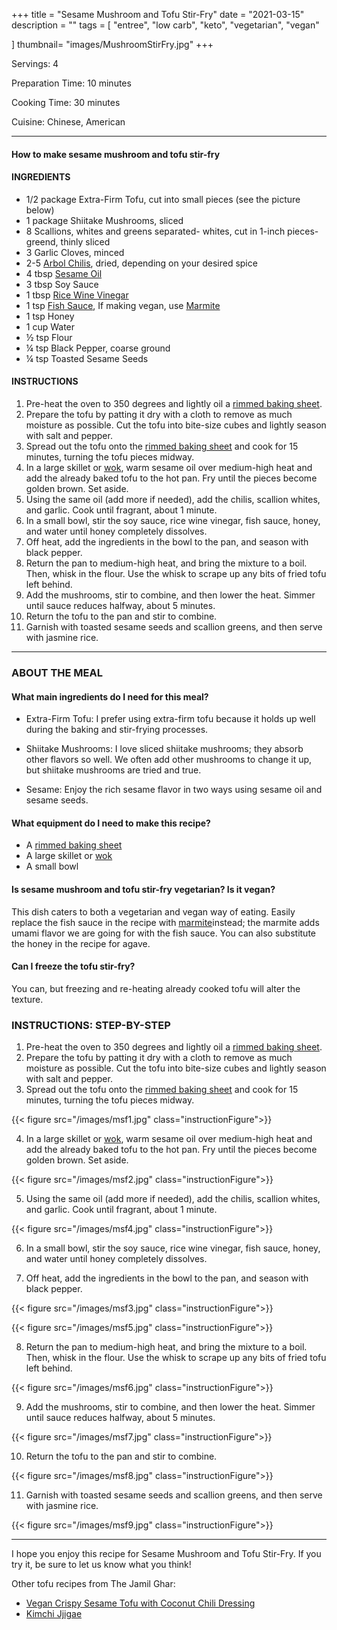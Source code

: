 +++
title = "Sesame Mushroom and Tofu Stir-Fry"
date = "2021-03-15"
description = ""
tags = [
    "entree",
    "low carb",
    "keto",
    "vegetarian",
    "vegan"

]
thumbnail= "images/MushroomStirFry.jpg"
+++

Servings: 4 <!--more-->

Preparation Time: 10 minutes

Cooking Time: 30 minutes

Cuisine: Chinese, American

----

#### How to make sesame mushroom and tofu stir-fry 

#### INGREDIENTS 

* 1/2 package Extra-Firm Tofu, cut into small pieces (see the picture below) 
* 1 package Shiitake Mushrooms, sliced 
* 8 Scallions, whites and greens separated- whites, cut in 1-inch pieces- greend, thinly sliced 
* 3 Garlic Cloves, minced
* 2-5 [Arbol Chilis](https://amzn.to/3c4M7M9), dried, depending on your desired spice
* 4 tbsp [Sesame Oil](https://amzn.to/3vBPljh)
* 3 tbsp Soy Sauce 
* 1 tbsp [Rice Wine Vinegar](https://amzn.to/2OEvTRY)
* 1 tsp [Fish Sauce](https://amzn.to/3sDAu5f), If making vegan, use [Marmite](https://amzn.to/2Ovg8wi) 
* 1 tsp Honey 
* 1 cup Water 
* ½ tsp Flour 
* ¼ tsp Black Pepper, coarse ground 
* ¼ tsp Toasted Sesame Seeds   

#### INSTRUCTIONS 

1. Pre-heat the oven to 350 degrees and lightly oil a [rimmed baking sheet](https://amzn.to/3BmRIbW). 
2. Prepare the tofu by patting it dry with a cloth to remove as much moisture as possible. Cut the tofu into bite-size cubes and lightly season with salt and pepper. 
3. Spread out the tofu onto the [rimmed baking sheet](https://amzn.to/3BmRIbW) and cook for 15 minutes, turning the tofu pieces midway.
4. In a large skillet or [wok](https://amzn.to/2YC4Mfx), warm sesame oil over medium-high heat and add the already baked tofu to the hot pan. Fry until the pieces become golden brown. Set aside. 
5. Using the same oil (add more if needed), add the chilis, scallion whites, and garlic. Cook until fragrant, about 1 minute. 
6. In a small bowl, stir the soy sauce, rice wine vinegar, fish sauce, honey, and water until honey completely dissolves. 
7. Off heat, add the ingredients in the bowl to the pan, and season with black pepper. 
8. Return the pan to medium-high heat, and bring the mixture to a boil. Then, whisk in the flour. Use the whisk to scrape up any bits of fried tofu left behind. 
9. Add the mushrooms, stir to combine, and then lower the heat. Simmer until sauce reduces halfway, about 5 minutes. 
10. Return the tofu to the pan and stir to combine.
11. Garnish with toasted sesame seeds and scallion greens, and then serve with jasmine rice. 

---- 

### ABOUT THE MEAL 

#### What main ingredients do I need for this meal?

* Extra-Firm Tofu: I prefer using extra-firm tofu because it holds up well during the baking and stir-frying processes. 

* Shiitake Mushrooms: I love sliced shiitake mushrooms; they absorb other flavors so well. We often add other mushrooms to change it up, but shiitake mushrooms are tried and true. 

* Sesame: Enjoy the rich sesame flavor in two ways using sesame oil and sesame seeds. 

#### What equipment do I need to make this recipe?

* A [rimmed baking sheet](https://amzn.to/3BmRIbW)
* A large skillet or [wok](https://amzn.to/2YC4Mfx)
* A small bowl

#### Is sesame mushroom and tofu stir-fry vegetarian? Is it vegan?

This dish caters to both a vegetarian and vegan way of eating. Easily replace the fish sauce in the recipe with [marmite](https://amzn.to/2OXF8fQ)instead; the marmite adds umami flavor we are going for with the fish sauce. You can also substitute the honey in the recipe for agave. 

#### Can I freeze the tofu stir-fry?

You can, but freezing and re-heating already cooked tofu will alter the texture. 

### INSTRUCTIONS: STEP-BY-STEP

1. Pre-heat the oven to 350 degrees and lightly oil a [rimmed baking sheet](https://amzn.to/3BmRIbW). 
2. Prepare the tofu by patting it dry with a cloth to remove as much moisture as possible. Cut the tofu into bite-size cubes and lightly season with salt and pepper. 
3. Spread out the tofu onto the [rimmed baking sheet](https://amzn.to/3BmRIbW) and cook for 15 minutes, turning the tofu pieces midway.

{{< figure src="/images/msf1.jpg" class="instructionFigure">}}

4. In a large skillet or [wok](https://amzn.to/2YC4Mfx), warm sesame oil over medium-high heat and add the already baked tofu to the hot pan. Fry until the pieces become golden brown. Set aside. 

{{< figure src="/images/msf2.jpg" class="instructionFigure">}}

5. Using the same oil (add more if needed), add the chilis, scallion whites, and garlic. Cook until fragrant, about 1 minute. 

{{< figure src="/images/msf4.jpg" class="instructionFigure">}}

6. In a small bowl, stir the soy sauce, rice wine vinegar, fish sauce, honey, and water until honey completely dissolves. 

7. Off heat, add the ingredients in the bowl to the pan, and season with black pepper. 


{{< figure src="/images/msf3.jpg" class="instructionFigure">}}

{{< figure src="/images/msf5.jpg" class="instructionFigure">}}

8. Return the pan to medium-high heat, and bring the mixture to a boil. Then, whisk in the flour. Use the whisk to scrape up any bits of fried tofu left behind. 

{{< figure src="/images/msf6.jpg" class="instructionFigure">}}

9. Add the mushrooms, stir to combine, and then lower the heat. Simmer until sauce reduces halfway, about 5 minutes. 

{{< figure src="/images/msf7.jpg" class="instructionFigure">}}

10. Return the tofu to the pan and stir to combine.

{{< figure src="/images/msf8.jpg" class="instructionFigure">}}

11. Garnish with toasted sesame seeds and scallion greens, and then serve with jasmine rice. 

{{< figure src="/images/msf9.jpg" class="instructionFigure">}}

----

I hope you enjoy this recipe for Sesame Mushroom and Tofu Stir-Fry. If you try it, be sure to let us know what you think!

Other tofu recipes from The Jamil Ghar:
* [Vegan Crispy Sesame Tofu with Coconut Chili Dressing](https://www.jamilghar.com/recipe/crispy_sesame_tofu/)
* [Kimchi Jjigae](https://www.jamilghar.com/recipe/kimchi_jigae/)
